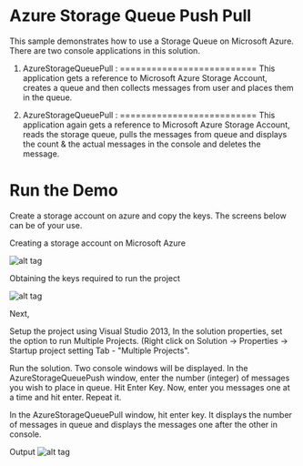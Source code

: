 Azure Storage Queue Push Pull
=============================

This sample demonstrates how to use a Storage Queue on Microsoft Azure. There are two console applications in this solution.

1. AzureStorageQueuePull :
==========================
   This application gets a reference to Microsoft Azure Storage Account, creates a queue and then collects messages from user and places them in the queue. 

2. AzureStorageQueuePull :
==========================
   This application again gets a reference to Microsoft Azure Storage Account, reads the storage queue, pulls the messages from queue and displays the count & the actual messages in the console and deletes the message.

   
Run the Demo
============================
Create a storage account on azure and copy the keys. The screens below can be of your use.

Creating a storage account on Microsoft Azure

![alt tag](http://s28.postimg.org/xvvyyx6dp/Create_Storage_Account.png)


Obtaining the keys required to run the project

![alt tag](http://s3.postimg.org/6yx430jlf/Find_Keys.png)

Next,

Setup the project using Visual Studio 2013, In the solution properties, set the option to run Multiple Projects.
(Right click on Solution -> Properties -> Startup project setting Tab - "Multiple Projects".

Run the solution. Two console windows will be displayed. 
In the AzureStorageQueuePush window, enter the number (integer) of messages you wish to place in queue. Hit Enter Key.
Now, enter you messages one at a time and hit enter. Repeat it.

In the AzureStorageQueuePull window, hit enter key. It displays the number of messages in queue and displays the messages one after the other in console.

Output
![alt tag](http://s9.postimg.org/bbq0bi567/Output.png)

